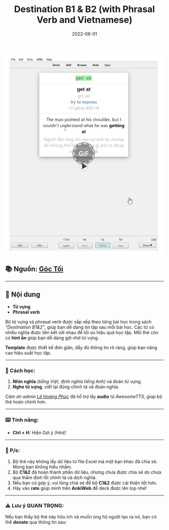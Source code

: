 ﻿---
title: Destination B1 & B2 (with Phrasal Verb and Vietnamese)
slug: destination-b1-and-b2-with-phrasal-verb-and-vietnamese
date: 2022-08-01
description: ""
category: Tiếng Anh
domain: ankivn.com
keywords:
  - ankivn
tags:
  - deck
  - english
---

![](../../static/images/destination-b1-and-b2-with-phrasal-verb-and-vietnamese.gif)

<!--truncate-->

## 📚 Nguồn: [Góc Tối](https://www.facebook.com/groups/ankivocabulary/posts/1184858722273783/)

---

## 📝 Nội dung

- **Từ vựng**
- **Phrasal verb**

Bộ từ vựng và phrasal verb được sắp xếp theo từng bài học trong sách *"Destination B1&2"*, giúp bạn dễ dàng ôn tập sau mỗi bài học.
Các từ có nhiều nghĩa được liên kết với nhau để tối ưu hiệu quả học tập.
Mỗi thẻ còn có **hint ẩn** giúp bạn dễ dàng gợi nhớ từ vựng.

**Template** được thiết kế đơn giản, đầy đủ thông tin rõ ràng, giúp bạn nâng cao hiệu suất học tập.

---

### 📖 Cách học:
1. **Nhìn nghĩa** *(tiếng Việt, định nghĩa tiếng Anh)* và đoán từ vựng.
2. **Nghe từ vựng**, viết lại đúng chính tả và đoán nghĩa.

*Cảm ơn admin [Lê Hoàng Phúc](https://www.facebook.com/tui.la.phuc747/)* đã hỗ trợ lấy **audio** từ *AwesomeTTS*, giúp bộ thẻ hoàn chỉnh hơn.

---

### ⌨️ Tính năng:
- **Ctrl + H:** Hiện Gợi ý *(Hint)*

---

### 💬 P/s:
1. Bộ thẻ này không lấy dữ liệu từ file Excel mà một bạn khác đã chia sẻ. Mong bạn không hiểu nhầm.
2. Bộ **C1&2** đã hoàn thành phần dữ liệu, nhưng chưa được chia sẻ do chưa qua thẩm định lỗi chính tả và dịch nghĩa.
3. Nếu bạn có góp ý, vui lòng chia sẻ để bộ **C1&2** được cải thiện tốt hơn.
4. Hãy vào **rate** giúp mình trên **AnkiWeb** để deck được lên top nhé!

---

### ⚠️ Lưu ý QUAN TRỌNG:
Nếu bạn thấy bộ thẻ này hữu ích và muốn ủng hộ người tạo ra nó, bạn có thể **donate** qua thông tin sau:
